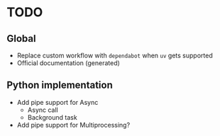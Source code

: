 # TODO

## Global

- Replace custom workflow with `dependabot` when `uv` gets supported
- Official documentation (generated)

## Python implementation

- Add pipe support for Async
  - Async call
  - Background task
- Add pipe support for Multiprocessing?
